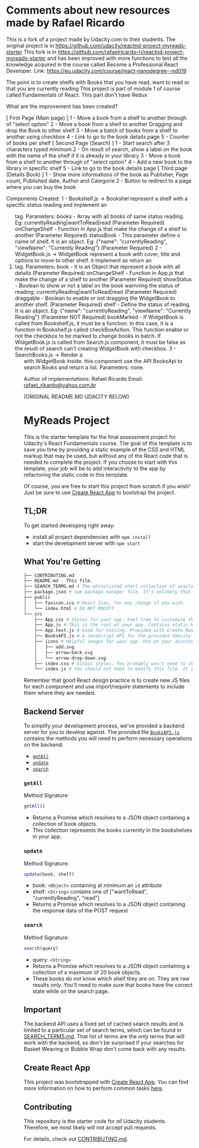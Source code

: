 # Comments about new resources made by Rafael Ricardo

This is a fork of a project made by Udacity.com to their students.
The original project is in https://github.com/udacity/reactnd-project-myreads-starter
This fork is in https://github.com/rafaelricardo-rj/reactnd-project-myreads-starter and has
been improved with more functions to test all the knowledge acquired in the course called
Become a Professional React Developer. Link: https://eu.udacity.com/course/react-nanodegree--nd019

The point is to create shelfs with Books that you have read, want to read or that you are currently reading
This project is part of module 1 of course called Fundamentals of React. This part don't have Redux

What are the improvement has been created?

[ First Page (Main page) ]
1 - Move a book from a shelf to another through of "select option"
2 - Move a book from a shelf to another Dragging and drop the Book to other shelf
3 - Move a batch of books from a shelf to another using checkbox
4 - Link to go to the book details page
5 - Counter of books per shelf
[ Second Page (Search) ]
1 - Start search after 3 characters typed minimum
2 - On result of search, show a label on the book with the name of the shelf if it is already in your library
3 - Move a book from a shelf to another through of "select option"
4 - Add a new book to the library in specific shelf
5 - Link to go to the book details page
[ Third page (Details Book) ]
1 - Show more informations of the book as Publisher, Page count, Published date, Author and Categorie
2 - Button to redirect to a page where you can buy the book

Components Created:
  1 - Bookshelf.js -> Bookshel represent a shelf with a specific status reading and implement an <ol> tag.
        Parameters:
          books         - Array with all books of same status reading. Eg: currentlyReading|wantToRead|read (Parameter Required)
          onChangeShelf - Function in App.js that make the change of a shelf to another (Parameter Required)
          statusBook    - This parameter define o name of shelf. It is an object. Eg: {"name": "currentlyReading", "viewName": "Currently Reading"} (Parameter Required)
  2 - WidgetBook.js -> WidgetBook represent a book with cover, title and options to move to other shelf. it implement as return an <li> tag.
        Parameters:
          book          - It is an Object that represent a book with all details (Parameter Required)
          onChangeShelf - Function in App.js that make the change of a shelf to another (Parameter Required)
          showStatus    - Boolean to show or not a label on the book warnning the status of reading: currentlyReading|wantToRead|read (Parameter Required)
          draggable     - Boolean to enable or not dragging the WidgetBook to another shelf. (Parameter Required)
          shelf         - Define the status of reading. It is an object. Eg: {"name": "currentlyReading", "viewName": "Currently Reading"} (Parameter NOT Required)
          bookMarked    - If WidgetBook is called from Bookshelf.js, it must be a function. In this case, it is a function
                          in Bookshelf.js called checkBoxAction. This function enable or not the checkbox to be marked
                          to change books in batch. If WidgetBook.js is called from Search.js component, it must be false as
                          the result of search can't creating WidgetBook with checkbox.
  3 - SearchBooks.js -> Render a <ol> with WidgetBook inside. this component use the API BooksApi to search Books
                        and return a list.
        Parameters: none.

  Author of implementations: Rafael Ricardo
  Email: rafael_rikardo@yahoo.com.br

(ORIGINAL README.MD UDACITY BELOW)
# MyReads Project

This is the starter template for the final assessment project for Udacity's React Fundamentals course. The goal of this template is to save you time by providing a static example of the CSS and HTML markup that may be used, but without any of the React code that is needed to complete the project. If you choose to start with this template, your job will be to add interactivity to the app by refactoring the static code in this template.

Of course, you are free to start this project from scratch if you wish! Just be sure to use [Create React App](https://github.com/facebookincubator/create-react-app) to bootstrap the project.

## TL;DR

To get started developing right away:

* install all project dependencies with `npm install`
* start the development server with `npm start`

## What You're Getting
```bash
├── CONTRIBUTING.md
├── README.md - This file.
├── SEARCH_TERMS.md # The whitelisted short collection of available search terms for you to use with your app.
├── package.json # npm package manager file. It's unlikely that you'll need to modify this.
├── public
│   ├── favicon.ico # React Icon, You may change if you wish.
│   └── index.html # DO NOT MODIFY
└── src
    ├── App.css # Styles for your app. Feel free to customize this as you desire.
    ├── App.js # This is the root of your app. Contains static HTML right now.
    ├── App.test.js # Used for testing. Provided with Create React App. Testing is encouraged, but not required.
    ├── BooksAPI.js # A JavaScript API for the provided Udacity backend. Instructions for the methods are below.
    ├── icons # Helpful images for your app. Use at your discretion.
    │   ├── add.svg
    │   ├── arrow-back.svg
    │   └── arrow-drop-down.svg
    ├── index.css # Global styles. You probably won't need to change anything here.
    └── index.js # You should not need to modify this file. It is used for DOM rendering only.
```

Remember that good React design practice is to create new JS files for each component and use import/require statements to include them where they are needed.

## Backend Server

To simplify your development process, we've provided a backend server for you to develop against. The provided file [`BooksAPI.js`](src/BooksAPI.js) contains the methods you will need to perform necessary operations on the backend:

* [`getAll`](#getall)
* [`update`](#update)
* [`search`](#search)

### `getAll`

Method Signature:

```js
getAll()
```

* Returns a Promise which resolves to a JSON object containing a collection of book objects.
* This collection represents the books currently in the bookshelves in your app.

### `update`

Method Signature:

```js
update(book, shelf)
```

* book: `<Object>` containing at minimum an `id` attribute
* shelf: `<String>` contains one of ["wantToRead", "currentlyReading", "read"]  
* Returns a Promise which resolves to a JSON object containing the response data of the POST request

### `search`

Method Signature:

```js
search(query)
```

* query: `<String>`
* Returns a Promise which resolves to a JSON object containing a collection of a maximum of 20 book objects.
* These books do not know which shelf they are on. They are raw results only. You'll need to make sure that books have the correct state while on the search page.

## Important
The backend API uses a fixed set of cached search results and is limited to a particular set of search terms, which can be found in [SEARCH_TERMS.md](SEARCH_TERMS.md). That list of terms are the _only_ terms that will work with the backend, so don't be surprised if your searches for Basket Weaving or Bubble Wrap don't come back with any results.

## Create React App

This project was bootstrapped with [Create React App](https://github.com/facebookincubator/create-react-app). You can find more information on how to perform common tasks [here](https://github.com/facebookincubator/create-react-app/blob/master/packages/react-scripts/template/README.md).

## Contributing

This repository is the starter code for _all_ Udacity students. Therefore, we most likely will not accept pull requests.

For details, check out [CONTRIBUTING.md](CONTRIBUTING.md).
